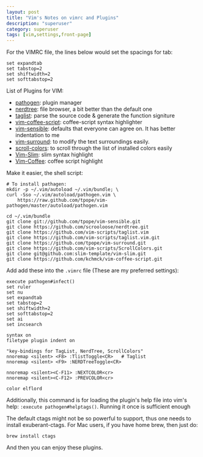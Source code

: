 ```yaml
---
layout: post
title: "Vim's Notes on vimrc and Plugins"
description: "superuser"
category: superuser
tags: [vim,settings,front-page]
---
```


For the VIMRC file, the lines below would set the spacings for tab:

    set expandtab
    set tabstop=2
    set shiftwidth=2
    set softtabstop=2


List of Plugins for VIM:

- [pathogen](https://github.com/tpope/vim-pathogen): plugin manager  
- [nerdtree](https://github.com/scrooloose/nerdtree): file browser, a bit better than the default one
- [taglist](https://github.com/vim-scripts/taglist.vim): parse the source code & generate the function signiture
- [vim-coffee-script](https://github.com/kchmck/vim-coffee-script): coffee-script syntax highlighter
- [vim-sensible](https://github.com/tpope/vim-sensible): defaults that everyone can agree on. It has better indentation to me
- [vim-surround](https://github.com/tpope/vim-surround): to modify the text surroundings easily. 
- [scroll-colors](https://github.com/vim-scripts/ScrollColors): to scroll through the list of installed colors easily
- [Vim-Slim](https://github.com/slim-template/vim-slim): slim syntax highlight
- [Vim-Coffee](https://github.com/kchmck/vim-coffee-script.git): coffee script highlight

Make it easier, the shell script:
    
    # To install pathagen:
    mkdir -p ~/.vim/autoload ~/.vim/bundle; \
    curl -Sso ~/.vim/autoload/pathogen.vim \
        https://raw.github.com/tpope/vim-pathogen/master/autoload/pathogen.vim

    cd ~/.vim/bundle
    git clone git://github.com/tpope/vim-sensible.git
    git clone https://github.com/scrooloose/nerdtree.git
    git clone https://github.com/vim-scripts/taglist.vim
    git clone https://github.com/vim-scripts/taglist.vim.git
    git clone https://github.com/tpope/vim-surround.git
    git clone https://github.com/vim-scripts/ScrollColors.git
    git clone git@github.com:slim-template/vim-slim.git
    git clone https://github.com/kchmck/vim-coffee-script.git

Add add these into the `.vimrc` file (These are my preferred settings):

    execute pathogen#infect()
    set ruler
    set nu
    set expandtab
    set tabstop=2
    set shiftwidth=2
    set softtabstop=2
    set ai
    set incsearch

    syntax on
    filetype plugin indent on

    "key-bindings for TagList, NerdTree, ScrollColors"
    nnoremap <silent> <F8> :TlistToggle<CR>   # Taglist
    nnoremap <silent> <F9> :NERDTreeToggle<CR>

    nnoremap <silent><C-F11> :NEXTCOLOR<cr>
    nnoremap <silent><C-F12> :PREVCOLOR<cr>

    color elflord


Additionally, this command is for loading the plugin's help file into vim's help: 
  `:execute pathogen#helptags()`.
Running it once is sufficient enough

The default ctags might not be so powerful to support, thus one needs to install exuberant-ctags.
For Mac users, if you have home brew, then just do:

    brew install ctags

And then you can enjoy these plugins.

